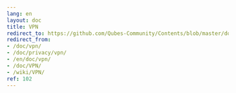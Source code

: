 ```yaml
---
lang: en
layout: doc
title: VPN
redirect_to: https://github.com/Qubes-Community/Contents/blob/master/docs/configuration/vpn.md
redirect_from:
- /doc/vpn/
- /doc/privacy/vpn/
- /en/doc/vpn/
- /doc/VPN/
- /wiki/VPN/
ref: 102
---
```


